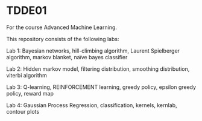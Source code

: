 # TDDE01
For the course Advanced Machine Learning.

This repository consists of the following labs:

Lab 1: Bayesian networks, hill-climbing algorithm, Laurent Spielberger algorithm, markov blanket, naïve bayes classifier

Lab 2: Hidden markov model, filtering distribution, smoothing distribution, viterbi algorithm

Lab 3: Q-learning, REINFORCEMENT learning, greedy policy, epsilon greedy policy, reward map

Lab 4: Gaussian Process Regression, classification, kernels, kernlab, contour plots

